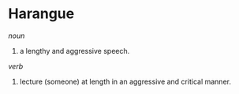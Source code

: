 # Harangue

*noun*
1. a lengthy and aggressive speech.

*verb*
1. lecture (someone) at length in an aggressive and critical manner.
